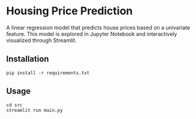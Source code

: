 # Housing Price Prediction 
A linear regression model that predicts house prices based on a univariate feature. This model is explored in Jupyter Notebook and interactively visualized through Streamlit.

## Installation
```
pip install -r requirements.txt
```

## Usage
```
cd src
streamlit run main.py
```
